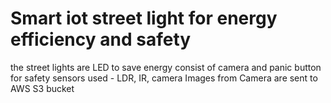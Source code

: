 # Smart iot street light for energy efficiency and safety
the street lights are LED to save energy
consist of camera and panic button for safety
sensors used - LDR, IR, camera
Images from Camera are sent to AWS S3 bucket
